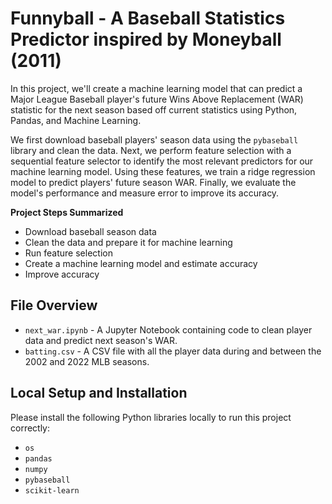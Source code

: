 # Funnyball - A Baseball Statistics Predictor inspired by Moneyball (2011)
In this project, we'll create a machine learning model that can predict a Major League Baseball player's future Wins Above Replacement (WAR) statistic for the next season based off current statistics using Python, Pandas, and Machine Learning.

We first download baseball players' season data using the `pybaseball` library and clean the data. Next, we perform feature selection with a sequential feature selector to identify the most relevant predictors for our machine learning model. Using these features, we train a ridge regression model to predict players' future season WAR. Finally, we evaluate the model's performance and measure error to improve its accuracy.

**Project Steps Summarized**
* Download baseball season data
* Clean the data and prepare it for machine learning
* Run feature selection
* Create a machine learning model and estimate accuracy
* Improve accuracy

## File Overview
* `next_war.ipynb` - A Jupyter Notebook containing code to clean player data and predict next season's WAR.
* `batting.csv` - A CSV file with all the player data during and between the 2002 and 2022 MLB seasons.

## Local Setup and Installation
Please install the following Python libraries locally to run this project correctly:
* `os`
* `pandas`
* `numpy`
* `pybaseball`
* `scikit-learn`
